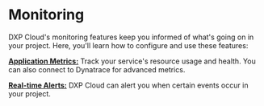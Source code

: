 # Monitoring [](id=monitoring)

DXP Cloud's monitoring features keep you informed of what's going on in your 
project. Here, you'll learn how to configure and use these features:

[**Application Metrics:**](https://help.liferay.com/hc/en-us/articles/360012943491-Application-Metrics)
Track your service's resource usage and health. You can also connect to 
Dynatrace for advanced metrics. 

[**Real-time Alerts:**](https://help.liferay.com/hc/en-us/articles/360015141192-Real-Time-Alerts)
DXP Cloud can alert you when certain events occur in your project. 
